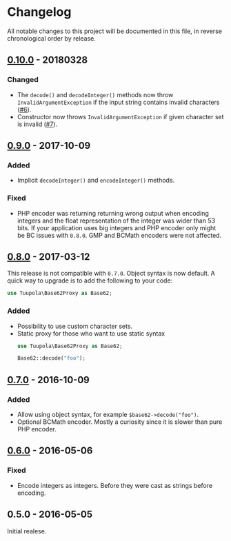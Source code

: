 # Changelog

All notable changes to this project will be documented in this file, in reverse chronological order by release.

## [0.10.0](https://github.com/tuupola/base62/compare/0.9.0...0.10.0) - 20180328

### Changed
- The `decode()` and `decodeInteger()` methods now throw `InvalidArgumentException` if the input string contains invalid characters ([#6](https://github.com/tuupola/base62/pull/6)).
- Constructor now throws `InvalidArgumentException` if given character set is invalid ([#7](https://github.com/tuupola/base62/pull/7)).

## [0.9.0](https://github.com/tuupola/base62/compare/0.8.0...0.9.0) - 2017-10-09

### Added
- Implicit `decodeInteger()` and `encodeInteger()` methods.

### Fixed
- PHP encoder was returning returning wrong output when encoding integers and the float representation of the integer was wider than 53 bits. If your application uses big integers and PHP encoder only might be BC issues with `0.8.0`. GMP and BCMath encoders were not affected.

## [0.8.0](https://github.com/tuupola/base62/compare/0.7.0...0.8.0) - 2017-03-12

This release is not compatible with `0.7.0`. Object syntax is now default. A quick way to upgrade is to add the following to your code:

```php
use Tuupola\Base62Proxy as Base62;
```

### Added
- Possibility to use custom character sets.
- Static proxy for those who want to use static syntax
    ```php
    use Tuupola\Base62Proxy as Base62;

    Base62::decode("foo");
    ```

## [0.7.0](https://github.com/tuupola/base62/compare/0.6.0...0.7.0) - 2016-10-09
### Added

- Allow using object syntax, for example `$base62->decode("foo")`.
- Optional BCMath encoder. Mostly a curiosity since it is slower than pure PHP encoder.

## [0.6.0](https://github.com/tuupola/base62/compare/0.5.0...0.6.0) - 2016-05-06
### Fixed

- Encode integers as integers. Before they were cast as strings before encoding.

## 0.5.0 - 2016-05-05

Initial realese.
